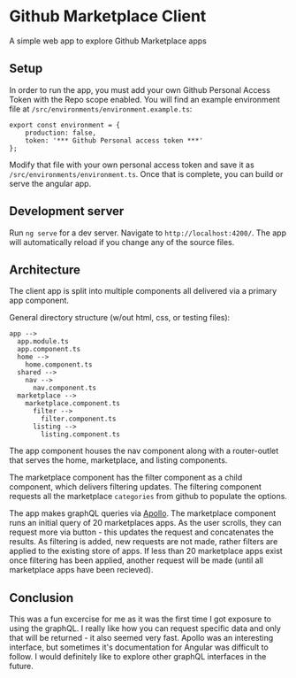 # Github Marketplace Client

A simple web app to explore Github Marketplace apps

## Setup

In order to run the app, you must add your own Github Personal Access Token with the Repo scope enabled. You will find an example environment file at `/src/environments/environment.example.ts`:

```
export const environment = {
    production: false,
    token: '*** Github Personal access token ***'
};
```

Modify that file with your own personal access token and save it as `/src/environments/environment.ts`. Once that is complete, you can build or serve the angular app. 

## Development server

Run `ng serve` for a dev server. Navigate to `http://localhost:4200/`. The app will automatically reload if you change any of the source files.

## Architecture

The client app is split into multiple components all delivered via a primary app component.

General directory structure (w/out html, css, or testing files):
```
app -->
  app.module.ts
  app.component.ts
  home -->
    home.component.ts
  shared -->
    nav -->
      nav.component.ts
  marketplace -->
    marketplace.component.ts
      filter -->
        filter.component.ts
      listing -->
        listing.component.ts
```

The app component houses the nav component along with a router-outlet that serves the home, marketplace, and listing components.

The marketplace component has the filter component as a child component, which delivers filtering updates. The filtering component requests all the marketplace `categories` from github to populate the options.

The app makes graphQL queries via [Apollo](https://www.apollographql.com/). The marketplace component runs an initial query of 20 marketplaces apps. As the user scrolls, they can request more via button - this updates the request and concatenates the results. As filtering is added, new requests are not made, rather filters are applied to the existing store of apps. If less than 20 marketplace apps exist once filtering has been applied, another request will be made (until all marketplace apps have been recieved).

## Conclusion

This was a fun excercise for me as it was the first time I got exposure to using the graphQL. I really like how you can request specific data and only that will be returned - it also seemed very fast. Apollo was an interesting interface, but sometimes it's documentation for Angular was difficult to follow. I would definitely like to explore other graphQL interfaces in the future.
